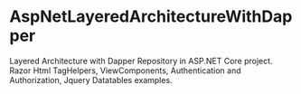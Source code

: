 # AspNetLayeredArchitectureWithDapper
Layered Architecture with Dapper Repository in ASP.NET Core project. Razor Html TagHelpers, ViewComponents, Authentication and Authorization, Jquery Datatables examples.
